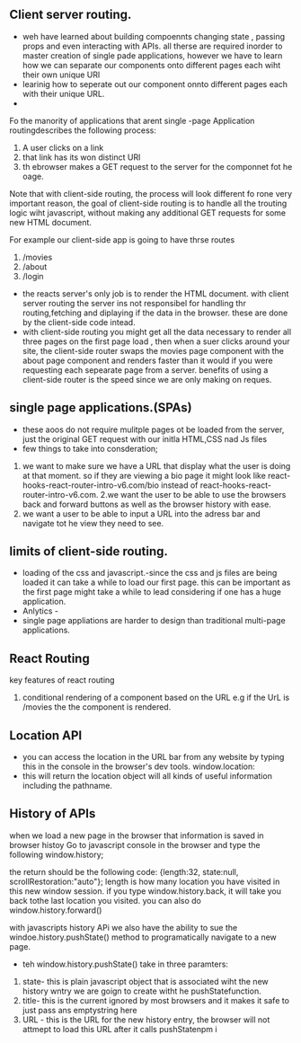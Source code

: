 ## Client server routing.

- weh have learned about building compoennts changing state , passing props and even interacting with APIs.
all therse are required inorder to master creation of single pade applications, however we have to learn how we can separate our components onto different pages each wiht their own unique URl
- learinig how to seperate out our component onnto different pages each with their unique URL.
- 
Fo the manority of applications that arent single -page Application routingdescribes the following process:
 1. A user clicks on a link
 2. that link has its won distinct URl 
 3. th ebrowser makes a GET request to the server for the componnet fot he oage.

 Note that with client-side routing, the process will look different fo rone very important reason, the goal of client-side routing is to handle all the trouting logic wiht javascript, without making any additional GET requests for some new HTML document.

 For example our client-side app is going to have thrse routes
 1. /movies
 2. /about
 3. /login

 - the reacts server's only job is to render the HTML document.
 with client server routing the server ins not responsibel for handling thr routing,fetching and diplaying if the data in the browser.
 these are done by the client-side code intead.
  - with client-side routing you might get all the data necessary to render all three pages on the first page load , then when a suer clicks around your site, the client-side router swaps the movies page component with the about page component and renders faster than it would if you were requesting each sepearate page from a server.
  benefits of using a client-side router is the speed since we are only making on reques.

  ## single page applications.(SPAs)
  - these aoos do not require mulitple pages ot be loaded from the server, just the original GET request with our initla HTML,CSS nad Js files
  - few things to take into consderation;
   1. we want to make sure we have a URL that display what the user is doing at that moment. so if they are viewing a bio page it might look like react-hooks-react-router-intro-v6.com/bio instead of react-hooks-react-router-intro-v6.com.
   2.we want the user to be able to use the browsers back and forward buttons as well as the browser history with ease.
   3. we want a user to be able to input a URL into the adress bar and navigate tot he view they need to see.

   ## limits of client-side routing.
   - loading of the css and javascript.-since the css and js files are being loaded it can take a while to load our first page. this can be important as the first page might take a while to lead considering if one has a huge application.
   - Anlytics -
   - single page appliations are harder to design than traditional multi-page applications.

   ## React Routing 
   key features of react routing 
   1. conditional rendering of a component based on the URL e.g if the UrL is /movies the the <Movies> component is rendered.
   ## Location API
   - you can access the location in the URL bar from any website by typing this in the console in the browser's dev tools.
   window.location:
   - this will return the location object will all kinds of useful information including the pathname.

   ## History of APIs
   when we load a new page in the browser that information is saved in browser histoy
   Go to javascript console in the browser and type the following 
   window.history;

   the return should be the following code:
   {length:32, state:null, scrollRestoration:"auto"};
   length is how many location you have visited in this new window session.
   if you type window.history.back, it will take you back tothe last location you visited.
   you can also do window.history.forward()


with javascripts history APi we also have the ability to sue the windoe.history.pushState()
method to programatically navigate to a new page.
- teh window.history.pushState() take in three paramters:
1. state- this is plain javascript object that is associated wiht the new history wntry we are goign to create witht he pushStatefunction.
2. title- this is the current ignored by most browsers and it makes it safe to just pass ans emptystring here
3. URL - this is the URL for the new history entry, the browser will  not attmept to load this URL after it calls pushStatenpm i